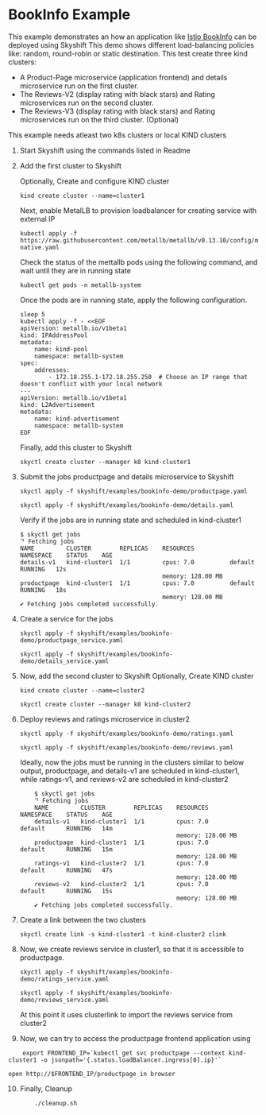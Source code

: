 
# BookInfo  Example

This example demonstrates an how an application like [Istio BookInfo](https://istio.io/latest/docs/examples/bookinfo/) can be deployed using Skyshift
This demo shows different load-balancing policies like: random, round-robin or static destination.
This test create three kind clusters:

* A Product-Page microservice (application frontend) and details microservice run on the first cluster.
* The Reviews-V2 (display rating with black stars) and Rating microservices run on the second cluster.
* The Reviews-V3 (display rating with black stars) and Rating microservices run on the third cluster. (Optional)

This example needs atleast two k8s clusters or local KIND clusters

1) Start Skyshift using the commands listed in Readme

2) Add the first cluster to Skyshift

    Optionally, Create and configure KIND  cluster
    ```
    kind create cluster --name=cluster1
    ```
    Next, enable MetalLB to provision loadbalancer for creating service with external IP

    ```
    kubectl apply -f https://raw.githubusercontent.com/metallb/metallb/v0.13.10/config/manifests/metallb-native.yaml
    ```

    Check the status of the mettallb pods using the following command, and wait until they are in running state

    ```
    kubectl get pods -n metallb-system
    ```
    Once the pods are in running state, apply the following configuration.

    ```
    sleep 5
    kubectl apply -f - <<EOF
    apiVersion: metallb.io/v1beta1
    kind: IPAddressPool
    metadata:
        name: kind-pool
        namespace: metallb-system
    spec:
        addresses:
            - 172.18.255.1-172.18.255.250  # Choose an IP range that doesn't conflict with your local network
    ---
    apiVersion: metallb.io/v1beta1
    kind: L2Advertisement
    metadata:
        name: kind-advertisement
        namespace: metallb-system
    EOF
    ```

    Finally, add this cluster to Skyshift

    ```  
    skyctl create cluster --manager k8 kind-cluster1
    ```
3) Submit the jobs productpage and details microservice to Skyshift

    ```
    skyctl apply -f skyshift/examples/bookinfo-demo/productpage.yaml
    ```
    ```
    skyctl apply -f skyshift/examples/bookinfo-demo/details.yaml
    ```

    Verify if the jobs  are in running state and scheduled in kind-cluster1
    ```
    $ skyctl get jobs
    ⠙ Fetching jobs
    NAME         CLUSTER        REPLICAS    RESOURCES          NAMESPACE    STATUS    AGE
    details-v1   kind-cluster1  1/1         cpus: 7.0          default      RUNNING   12s
                                            memory: 128.00 MB
    productpage  kind-cluster1  1/1         cpus: 7.0          default      RUNNING   18s
                                            memory: 128.00 MB
    ✔ Fetching jobs completed successfully.
    ```
4) Create a service for the jobs
    ```
    skyctl apply -f skyshift/examples/bookinfo-demo/productpage_service.yaml 

    ```
    ```
    skyctl apply -f skyshift/examples/bookinfo-demo/details_service.yaml 
    ```

5) Now, add the second cluster to Skyshift
    Optionally, Create KIND cluster
    ```
    kind create cluster --name=cluster2
    ```

    ```  
    skyctl create cluster --manager k8 kind-cluster2
    ```

6) Deploy reviews and ratings microservice in cluster2

    ```
    skyctl apply -f skyshift/examples/bookinfo-demo/ratings.yaml
    ```
    ```
    skyctl apply -f skyshift/examples/bookinfo-demo/reviews.yaml
    ```
    Ideally, now the jobs must be running in the clusters similar to below output,
    productpage, and details-v1 are scheduled in kind-cluster1, while ratings-v1, and reviews-v2 are scheduled in kind-cluster2

    ```
        $ skyctl get jobs
        ⠙ Fetching jobs
        NAME         CLUSTER        REPLICAS    RESOURCES          NAMESPACE    STATUS    AGE
        details-v1   kind-cluster1  1/1         cpus: 7.0          default      RUNNING   14m
                                                memory: 128.00 MB
        productpage  kind-cluster1  1/1         cpus: 7.0          default      RUNNING   15m
                                                memory: 128.00 MB
        ratings-v1   kind-cluster2  1/1         cpus: 7.0          default      RUNNING   47s
                                                memory: 128.00 MB
        reviews-v2   kind-cluster2  1/1         cpus: 7.0          default      RUNNING   15s
                                                memory: 128.00 MB
        ✔ Fetching jobs completed successfully.
    ```
7) Create a link between the two clusters
    ```
    skyctl create link -s kind-cluster1 -t kind-cluster2 clink
    ```

9) Now, we create reviews service in cluster1, so that it is accessible to productpage.

    ```
    skyctl apply -f skyshift/examples/bookinfo-demo/ratings_service.yaml
    ```

    ```
    skyctl apply -f skyshift/examples/bookinfo-demo/reviews_service.yaml
    ```

     At this point it uses clusterlink to import the reviews service from cluster2 

10) Now, we can try to access the productpage frontend application using
```
    export FRONTEND_IP=`kubectl get svc productpage --context kind-cluster1 -o jsonpath='{.status.loadBalancer.ingress[0].ip}'`
```
    open http://$FRONTEND_IP/productpage in browser



10) Finally, Cleanup

    ```
        ./cleanup.sh
    ```